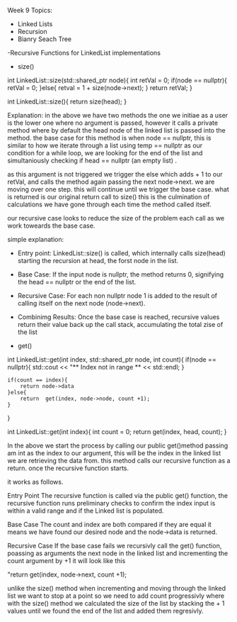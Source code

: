 Week 9 Topics:
- Linked Lists
- Recursion
- Bianry Seach Tree

-Recursive Functions for LinkedList implementations

- size()

int LinkedList::size(std::shared_ptr<Node> node){
    int retVal = 0;
    if(node == nullptr){
        retVal = 0;
    }else{
        retval = 1 + size(node->next);
    }
    return retVal;
}

int LinkedList::size(){
    return size(head);
}

Explanation:
in the above we have two methods the one we initiae as a user is the lower one where no argument is passed, however it calls a private method where by default the head node of the linked list is passed into the method. the base case for this method is when node == nullptr, this is similar to how we iterate through a list using temp == nullptr as our condition for a while loop, we are looking for the end of the list and simultaniously checking if head == nullptr (an empty list) . 

as this argument is not triggered we trigger the else which adds + 1 to our retVal, and calls the method again passing the next node->next. we are moving over one step.
this will continue until we trigger the base case. what is returned is our original return call to size() this is the culmination of calculations we have gone through each time the method called itself.

our recursive case looks to reduce the size of the problem each call as we work toweards the base case.

simple explanation:

- Entry point:
    LinkedList::size() is called, which internally calls size(head) starting the recursion at head, the forst node in the list.

- Base Case:
    If the input node is nullptr, the method returns 0, signifying the head == nullptr or the end of the list.

- Recursive Case:
    For each non nullptr node 1 is added to the result of calling itself on the next node (node->next).

- Combinimg Results:
    Once the base case is reached, recursive values return their value back up the call stack, accumulating the total zise of the list

- get()

int LinkedList::get(int index, std::shared_ptr<Node> node, int count){
    if(node == nullptr){
        std::cout << "** Index not in range ** << std::endl;
    }

    if(count == index){
        return node->data
    }else{
        return  get(index, node->node, count +1);
    }
}

int LinkedList::get(int index){
    int count = 0;
    return get(index, head, count);
}


In the above we start the process by calling our public get()method passing am int as the index to our argument, this will be the index in the linked list we are retrieving the data from.  this method calls our recursive function as a return. once the recursive function starts.

it works as follows.

Entry Point
The recursive function is called via the public get() function, the recursive function runs preliminary checks to confirm the index input is within a valid range and if the Linked list is populated.

Base Case
The count and index are both compared if they are equal it means we have found our desired node and the node->data is returned.

Recursive Case
If the base case fails we recursivly call the get() function, poassing as arguments the next node in the linked list and incrementing the count argument by +1 it will look like this 

"return get(index, node->next, count +1); 

unlike the size() method when incrementing and moving through the linked list we want to stop at a point so we need to add  count progressivly where with the size() method we calculated the size of the list by stacking the + 1 values until we found the end of the list and added them regresivly.
